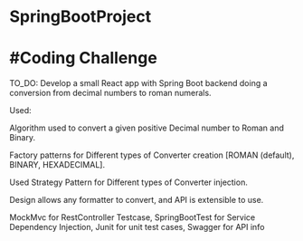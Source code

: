 # SpringBootProject

#Coding Challenge
===============


TO_DO: Develop a small React app with
       Spring Boot backend doing a conversion from decimal numbers to roman numerals.

Used:

Algorithm used to convert a given positive Decimal number to Roman and Binary.

Factory patterns for Different types of Converter creation [ROMAN (default), BINARY, HEXADECIMAL].

Used Strategy Pattern for Different types of Converter injection.

Design allows any formatter to convert, and API is extensible to use.

MockMvc for RestController Testcase,
SpringBootTest for Service Dependency Injection,
Junit for unit test cases,
Swagger for API info

